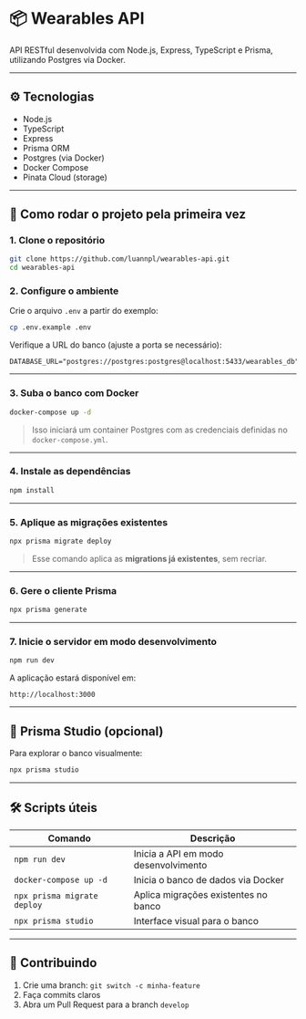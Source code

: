 # 📦 Wearables API

API RESTful desenvolvida com Node.js, Express, TypeScript e Prisma, utilizando Postgres via Docker.

---

## ⚙️ Tecnologias

- Node.js
- TypeScript
- Express
- Prisma ORM
- Postgres (via Docker)
- Docker Compose
- Pinata Cloud (storage)

---

## 🚀 Como rodar o projeto pela primeira vez

### 1. Clone o repositório

```bash
git clone https://github.com/luannpl/wearables-api.git
cd wearables-api
```

### 2. Configure o ambiente

Crie o arquivo `.env` a partir do exemplo:

```bash
cp .env.example .env
```

Verifique a URL do banco (ajuste a porta se necessário):

```env
DATABASE_URL="postgres://postgres:postgres@localhost:5433/wearables_db"
```

---

### 3. Suba o banco com Docker

```bash
docker-compose up -d
```

> Isso iniciará um container Postgres com as credenciais definidas no `docker-compose.yml`.

---

### 4. Instale as dependências

```bash
npm install
```

---

### 5. Aplique as migrações existentes

```bash
npx prisma migrate deploy
```

> Esse comando aplica as **migrations já existentes**, sem recriar.

---

### 6. Gere o cliente Prisma

```bash
npx prisma generate
```

---

### 7. Inicie o servidor em modo desenvolvimento

```bash
npm run dev
```

A aplicação estará disponível em:

```
http://localhost:3000
```

---

## 🧪 Prisma Studio (opcional)

Para explorar o banco visualmente:

```bash
npx prisma studio
```

---

## 🛠️ Scripts úteis

| Comando                   | Descrição                              |
|---------------------------|------------------------------------------|
| `npm run dev`             | Inicia a API em modo desenvolvimento     |
| `docker-compose up -d`    | Inicia o banco de dados via Docker       |
| `npx prisma migrate deploy` | Aplica migrações existentes no banco |
| `npx prisma studio`       | Interface visual para o banco            |

---

## 🙋 Contribuindo

1. Crie uma branch: `git switch -c minha-feature`
2. Faça commits claros
3. Abra um Pull Request para a branch `develop`
